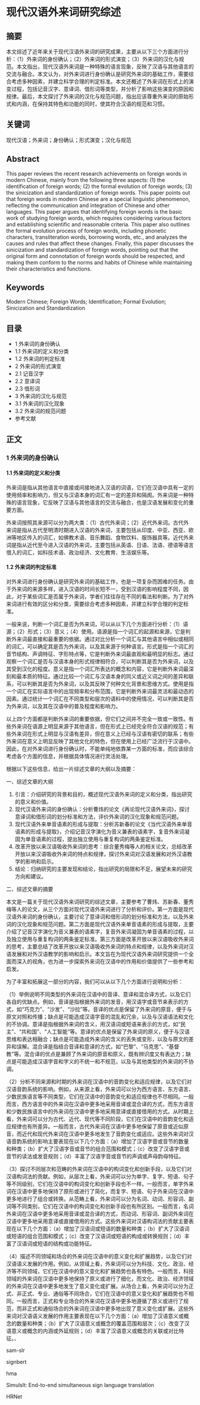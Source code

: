 

# 现代汉语外来词研究综述

## 摘要

本文综述了近年来关于现代汉语外来词的研究成果，主要从以下三个方面进行分析：（1）外来词的身份确认；（2）外来词的形式演变；（3）外来词的汉化与规范。本文指出，现代汉语外来词是一种特殊的语言现象，反映了汉语与其他语言的交流与融合。本文认为，对外来词进行身份确认是研究外来词的基础工作，需要综合考虑多种因素，并建立科学合理的判定标准。本文还概述了外来词在形式上的演变过程，包括记音汉字、意译词、借形词等类型，并分析了影响这些演变的原因和规律。最后，本文探讨了外来词的汉化与规范问题，指出应该尊重外来词的原始形式和内涵，在保持其特色和功能的同时，使其符合汉语的规范和习惯。

## 关键词

现代汉语；外来词；身份确认；形式演变；汉化与规范

## Abstract

This paper reviews the recent research achievements on foreign words in modern Chinese, mainly from the following three aspects: (1) the identification of foreign words; (2) the formal evolution of foreign words; (3) the sinicization and standardization of foreign words. This paper points out that foreign words in modern Chinese are a special linguistic phenomenon, reflecting the communication and integration of Chinese and other languages. This paper argues that identifying foreign words is the basic work of studying foreign words, which requires considering various factors and establishing scientific and reasonable criteria. This paper also outlines the formal evolution process of foreign words, including phonetic characters, transliteration words, borrowing words, etc., and analyzes the causes and rules that affect these changes. Finally, this paper discusses the sinicization and standardization of foreign words, pointing out that the original form and connotation of foreign words should be respected, and making them conform to the norms and habits of Chinese while maintaining their characteristics and functions.

## Keywords

Modern Chinese; Foreign Words; Identification; Formal Evolution; Sinicization and Standardization

## 目录

- 1 外来词的身份确认
- 1.1 外来词的定义和分类
- 1.2 外来词的判定标准
- 2 外来词的形式演变
- 2.1 记音汉字
- 2.2 意译词
- 2.3 借形词
- 3 外来词的汉化与规范
- 3.1 外来词的汉化现象
- 3.2 外来词的规范问题
- 参考文献

## 正文

### 1 外来词的身份确认

#### 1.1 外来词的定义和分类

外来词是指从其他语言中直接或间接地进入汉语的词语，它们在汉语中具有一定的使用频率和影响力，但又与汉语本身的词汇有一定的差异和隔阂。外来词是一种特殊的语言现象，它反映了汉语与其他语言的交流与融合，也是汉语发展和变化的重要方面。

外来词按照其来源可以分为两大类：（1）古代外来词；（2）近代外来词。古代外来词是指从古代至明清时期进入汉语的外来词，主要包括从印度、中亚、西亚、欧洲等地区传入的词汇，如佛教术语、音乐舞蹈、食物饮料、服饰器具等。近代外来词是指从近代至今进入汉语的外来词，主要包括从英语、日语、法语、德语等语言借入的词汇，如科技术语、政治经济、文化教育、生活娱乐等。

#### 1.2 外来词的判定标准

对外来词进行身份确认是研究外来词的基础工作，也是一项复杂而困难的任务。由于外来词的来源多样，进入汉语的时间长短不一，受到汉语的影响程度不同，因此，对于某些词汇是否属于外来词，学者们往往存在不同的看法和判断。为了对外来词进行有效的区分和分类，需要综合考虑多种因素，并建立科学合理的判定标准。

一般来说，判断一个词汇是否为外来词，可以从以下几个方面进行分析：（1）语源；（2）形式；（3）意义；（4）使用。语源是指一个词汇的起源和来源，它是判断外来词最直接和最重要的依据。通过对比分析一个词汇与其他语言中相似或相同的词汇，可以确定其是否为外来词，以及其来源于何种语言。形式是指一个词汇的音节结构、声调特征、字形特点等，它是判断外来词最直观和最明显的标志。通过观察一个词汇是否与汉语本身的形式规律相符合，可以判断其是否为外来词，以及其受到汉化的程度。意义是指一个词汇所表达的概念和内容，它是判断外来词最深刻和最本质的特征。通过比较一个词汇与汉语本身的同义或近义词之间的差异和联系，可以判断其是否为外来词，以及其反映了何种文化背景和思维方式。使用是指一个词汇在实际语言中的出现频率和分布范围，它是判断外来词最灵活和最动态的因素。通过统计一个词汇在不同类型和层次的语料中的使用情况，可以判断其是否为外来词，以及其在汉语中的普及程度和影响力。

以上四个方面都是判断外来词的重要依据，但它们之间并不完全一致或一致性。有些外来词在语源上明显来源于其他语言，但在形式上已经完全符合汉语的规范；有些外来词在形式上明显与汉语有差异，但在意义上已经与汉语有密切的联系；有些外来词在意义上明显反映了其他文化的特色，但在使用上已经广泛流行于汉语中。因此，在对外来词进行身份确认时，不能单纯地依靠某一方面的标准，而应该综合考虑各个方面的信息，并根据具体情况进行灵活处理。















根据以下这些信息，给出一片综述文章的大纲以及摘要：

一、综述文章的大纲

1. 引言：介绍研究的背景和目的，概述现代汉语外来词的定义和分类，指出研究的意义和价值。
2. 现代汉语外来词的身份确认：分析曹炜的论文《再论现代汉语外来词》，探讨意译词和借形词的划分标准和方法，评价外来词的汉化现象和规范问题。
3. 现代汉语外来单音语素的形成与提取：分析苏新春的论文《当代汉语外来单音语素的形成与提取》，介绍记音汉字演化为音义兼表的语素字，复音外来词凝固为单音语素的过程，提出独立使用与重复构词的两条鉴定标准。
4. 改革开放以来汉语吸收外来词的思考：综合董秀梅等人的相关论文，总结改革开放以来汉语吸收外来词的特点和规律，探讨外来词对汉语发展和对外汉语教学的影响和启示。
5. 结论：归纳研究的主要发现和结论，指出研究的局限和不足，展望未来的研究方向和建议。

二、综述文章的摘要

本文是一篇关于现代汉语外来词研究的综述文章，主要参考了曹炜、苏新春、董秀梅等人的论文，从三个方面对现代汉语外来词进行了分析和评价。第一方面是现代汉语外来词的身份确认，主要讨论了意译词和借形词的划分标准和方法，以及外来词的汉化现象和规范问题。第二方面是现代汉语外来单音语素的形成与提取，主要介绍了记音汉字演化为音义兼表的语素字，复音外来词凝固为单音语素的过程，以及独立使用与重复构词的两条鉴定标准。第三方面是改革开放以来汉语吸收外来词的思考，主要总结了改革开放以来汉语吸收外来词的特点和规律，以及外来词对汉语发展和对外汉语教学的影响和启示。本文旨在为现代汉语外来词研究提供一个全面而深入的视角，也为进一步探索外来词在汉语中的作用和价值提供了一些参考和启发。

























为了丰富和拓展这一部分的内容，我们可以从以下几个方面进行说明和分析：

（1）举例说明不同类型的外来词在汉语中的音译、意译和混合译方式，以及它们各自的优缺点。例如，音译是指根据外来词的发音，用汉语字或音节来表示的方式，如“巧克力”、“沙发”、“沙拉”等。音译的优点是保留了外来词的原音，便于与原文对照和传播；缺点是可能造成汉语字音的混乱和冗余，以及与汉语语法和文化的不协调。意译是指根据外来词的含义，用汉语词或短语来表示的方式，如“民主”、“共和国”、“人工智能”等。意译的优点是保留了外来词的原义，便于与汉语思维和表达相融合；缺点是可能造成外来词的含义的丢失或变形，以及与原文的差异和误解。混合译是指结合音译和意译的方式，如“巴黎”、“马克思”、“基督教”等。混合译的优点是兼顾了外来词的原音和原义，既有辨识度又有表达力；缺点是可能造成汉语字音和字义的不统一和不规范，以及与其他类型的外来词的不协调。

（2）分析不同来源和时期的外来词在汉语中的音韵变化和适应规律，以及它们对汉语音韵系统的影响。例如，从来源上看，外来词可以分为西方语言、东方语言、少数民族语言等不同类型，它们在汉语中的音韵变化和适应规律也不尽相同。一般而言，西方语言中的外来词在汉语中更多地采用音译或混合译的方式，而东方语言和少数民族语言中的外来词在汉语中更多地采用意译或直接借用的方式。从时期上看，外来词可以分为古代、近代、现代等不同阶段，它们在汉语中的音韵变化和适应规律也有所差异。一般而言，古代外来词在汉语中更多地保留了原音或近似原音，而近代和现代外来词在汉语中更多地发生了音韵变化或适应。这些外来词对汉语音韵系统的影响主要表现在以下几个方面：（a）增加了汉语字音或音节的数量和种类；（b）扩大了汉语字音或音节的组合范围和模式；（c）改变了汉语字音或音节的读法或发音规则；（d）丰富了汉语字音或音节的声调或声母韵母特征。

（3）探讨不同层次和范畴的外来词在汉语中的构词变化和创新手段，以及它们对汉语构词法的贡献。例如，从层次上看，外来词可以分为单字、复字、短语、句子等不同级别，它们在汉语中的构词变化和创新手段也不一样。一般而言，单字外来词在汉语中更多地保持了原形或进行了简化，而复字、短语、句子外来词在汉语中更多地进行了组合或转换。从范畴上看，外来词可以分为名词、动词、形容词、副词等不同类别，它们在汉语中的构词变化和创新手段也有所区别。一般而言，名词外来词在汉语中更多地采用音译或混合译的方式，而动词、形容词、副词外来词在汉语中更多地采用意译或直接借用的方式。这些外来词对汉语构词法的贡献主要表现在以下几个方面：（a）增加了汉语词或短语的数量和种类；（b）扩大了汉语词或短语的组合范围和模式；（c）改变了汉语词或短语的构成或转换规则；（d）丰富了汉语词或短语的结构或功能特征。

（4）描述不同领域和场合的外来词在汉语中的意义变化和扩展趋势，以及它们对汉语语义发展的作用。例如，从领域上看，外来词可以分为科技、文化、政治、经济等不同领域，它们在汉语中的意义变化和扩展趋势也各有特色。一般而言，科技领域的外来词在汉语中更多地保持了原义或进行了细化，而文化、政治、经济领域的外来词在汉语中更多地发生了意义变化或扩展。从场合上看，外来词可以分为正式、非正式、专业、通俗等不同场合，它们在汉语中的意义变化和扩展趋势也不相同。一般而言，正式和专业场合的外来词在汉语中更多地遵循了原义或进行了规范，而非正式和通俗场合的外来词在汉语中更多地出现了意义变化或扩展。这些外来词对汉语语义发展的作用主要表现在以下几个方面：（a）增加了汉语意义或概念的数量和种类；（b）扩大了汉语意义或概念的覆盖范围和层次；（c）改变了汉语意义或概念的内涵或外延规则；（d）丰富了汉语意义或概念的关联或对比特征。、

















sam-slr

signbert

hma

Simulslt: End-to-end simultaneous sign language translation

HRNet